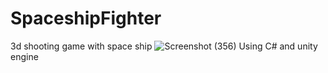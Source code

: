 # SpaceshipFighter
3d shooting game with space ship
![Screenshot (356)](https://user-images.githubusercontent.com/93494432/205209124-90ee7538-21d6-4ecc-9cf6-136ce3b9f741.png)
Using C# and unity engine
